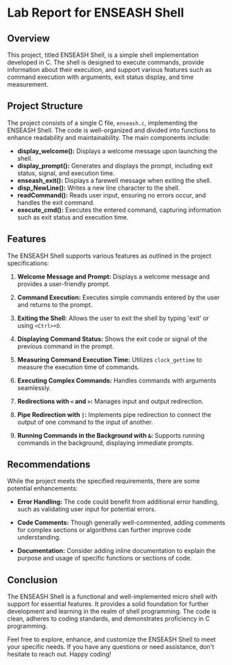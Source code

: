 # Lab Report for ENSEASH Shell

## Overview
This project, titled ENSEASH Shell, is a simple shell implementation developed in C. The shell is designed to execute commands, provide information about their execution, and support various features such as command execution with arguments, exit status display, and time measurement.

## Project Structure
The project consists of a single C file, `enseash.c`, implementing the ENSEASH Shell. The code is well-organized and divided into functions to enhance readability and maintainability. The main components include:

- **display_welcome():** Displays a welcome message upon launching the shell.
- **display_prompt():** Generates and displays the prompt, including exit status, signal, and execution time.
- **enseash_exit():** Displays a farewell message when exiting the shell.
- **disp_NewLine():** Writes a new line character to the shell.
- **readCommand():** Reads user input, ensuring no errors occur, and handles the exit command.
- **execute_cmd():** Executes the entered command, capturing information such as exit status and execution time.

## Features
The ENSEASH Shell supports various features as outlined in the project specifications:

1. **Welcome Message and Prompt:** Displays a welcome message and provides a user-friendly prompt.

2. **Command Execution:** Executes simple commands entered by the user and returns to the prompt.

3. **Exiting the Shell:** Allows the user to exit the shell by typing 'exit' or using `<Ctrl>+D`.

4. **Displaying Command Status:** Shows the exit code or signal of the previous command in the prompt.

5. **Measuring Command Execution Time:** Utilizes `clock_gettime` to measure the execution time of commands.

6. **Executing Complex Commands:** Handles commands with arguments seamlessly.

7. **Redirections with `<` and `>`:** Manages input and output redirection.

8. **Pipe Redirection with `|`:** Implements pipe redirection to connect the output of one command to the input of another.

9. **Running Commands in the Background with `&`:** Supports running commands in the background, displaying immediate prompts.

## Recommendations
While the project meets the specified requirements, there are some potential enhancements:

- **Error Handling:** The code could benefit from additional error handling, such as validating user input for potential errors.

- **Code Comments:** Though generally well-commented, adding comments for complex sections or algorithms can further improve code understanding.

- **Documentation:** Consider adding inline documentation to explain the purpose and usage of specific functions or sections of code.

## Conclusion
The ENSEASH Shell is a functional and well-implemented micro shell with support for essential features. It provides a solid foundation for further development and learning in the realm of shell programming. The code is clean, adheres to coding standards, and demonstrates proficiency in C programming.

Feel free to explore, enhance, and customize the ENSEASH Shell to meet your specific needs. If you have any questions or need assistance, don't hesitate to reach out. Happy coding!
